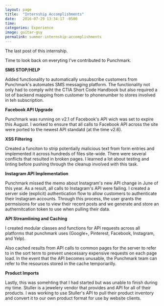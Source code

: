 ```yaml
---
layout: page
title:  "Internship Accomplishments"
date:   2016-07-29 13:34:17 -0500
time: 
categories: Experience
image: guitar-guy
permalink: summer-internship-accomplishments
---
```

The last post of this internship.

Time to look back on everyting I've contributed to Punchmark.

**SMS STOP/HELP**

Added functionality to automatically unsubscribe customers from Punchmark's automates SMS messaging platform. The functionality not only had to comply wiht the CTIA Short Code Handbook but also required a lot of backend mapping from customer to phonenumber to stores involved in teh subscription.

**Facebook API Upgrade**

Punchmark was running on v2.1 of Facebook's API wich was set to expire this August. I worked to ensure that all calls to Facebook API across the site were ported to the newest API standatd (at the time v2.6).

**XSS Filtering**

Created a funciton to strip potentially malicious text from form entries and implemented it across hundreds of files site-wide. There were several conflicts that resulted in broken pages. I learned a lot about testing and linting before pushing through the cleanup involved with this task.

**Instagram API Implementation**

Punchmark missed the memo about Instagram's new API change in June of this year. As a result, all calls to Instagram's API were failing. I created a server side (explicit) authentication flow to allow customers to authenticate their Instagram accounts. Through this process, the user grants the permsisions for use to view their  recent posts and we generate and store an authernitcation token to use when pulling their data. 

**API Streamlining and Caching**

I created modular classes and functions for API requests across all platforms that punchmark uses (Google+, Pinterest, Facebook, Instagram, and Yelp). 

Also cached results from API calls to common pages for the server to refer to in the sort term to prevent unecessary expensive requests on each page load. In the event that the API becomes unusable, the Punchmark team can refer to the resources stored in the cache temporiarilly. 

**Product Imports**

Lastly, this was somehting that I had started but was unable to finish during my time. Stuller is a jewelery vendor that provides and API for all of their products. I was working to use Stuller's API to pull their product inventory and convert it to our own product format for use by website clients. 



